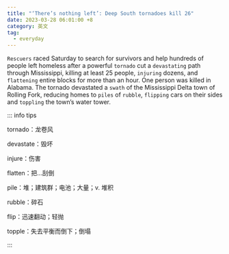 ```yaml
---
title: "‘There’s nothing left’: Deep South tornadoes kill 26"
date: 2023-03-28 06:01:00 +8
category: 英文
tag:
  - everyday
---
```


`Rescuers` raced Saturday to search for survivors and help hundreds of people left homeless after a powerful `tornado` cut a `devastating` path through Mississippi, killing at least 25 people, `injuring` dozens, and `flattening` entire blocks for more than an hour. One person was killed in Alabama. The tornado devastated a `swath` of the Mississippi Delta town of Rolling Fork, reducing homes to `piles` of `rubble`, `flipping` cars on their sides and `toppling` the town’s water tower.

::: info tips

tornado：龙卷风

devastate：毁坏

injure：伤害

flatten：把...刮倒

pile：堆；建筑群；电池；大量；v. 堆积

rubble：碎石

flip：迅速翻动；轻抛

topple：失去平衡而倒下；倒塌

:::
